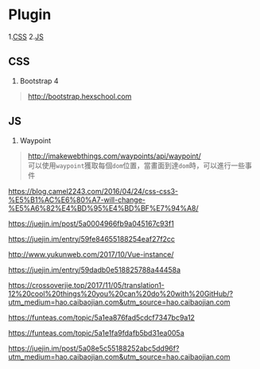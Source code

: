 # Plugin
1.[CSS](#css)
2.[JS](#js)
## <span id="css">CSS</span>
1. Bootstrap 4
> http://bootstrap.hexschool.com

## <span id="js">JS</span>
1. Waypoint
> http://imakewebthings.com/waypoints/api/waypoint/<br>
> 可以使用`waypoint`獲取每個`dom`位置，當畫面到達`dom`時，可以進行一些事件

https://blog.camel2243.com/2016/04/24/css-css3-%E5%B1%AC%E6%80%A7-will-change-%E5%A6%82%E4%BD%95%E4%BD%BF%E7%94%A8/

https://juejin.im/post/5a0004966fb9a045167c93f1

https://juejin.im/entry/59fe84655188254eaf27f2cc

http://www.yukunweb.com/2017/10/Vue-instance/

https://juejin.im/entry/59dadb0e518825788a44458a

https://crossoverjie.top/2017/11/05/translation1-12%20cool%20things%20you%20can%20do%20with%20GitHub/?utm_medium=hao.caibaojian.com&utm_source=hao.caibaojian.com

https://funteas.com/topic/5a1ea876fad5cdcf7347bc9a12

https://funteas.com/topic/5a1e1fa9fdafb5bd31ea005a

https://juejin.im/post/5a08e5c55188252abc5dd96f?utm_medium=hao.caibaojian.com&utm_source=hao.caibaojian.com